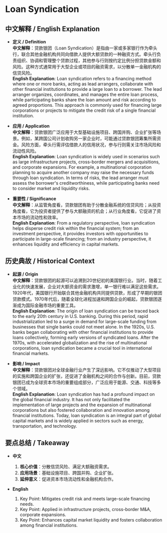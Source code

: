 # Loan Syndication

## 中文解释 / English Explanation

* **定义 / Definition**  
  **中文解释**：贷款银团（Loan Syndication）是指由一家或多家银行作为牵头行，联合其他金融机构共同向借款人提供大额贷款的一种融资方式。牵头行负责组织、协调和管理整个贷款过程，其他参与行则按约定比例分担贷款金额和风险。这种方式通常用于大型企业或项目的融资需求，以分散单一金融机构的信贷风险。  
  **English Explanation**: Loan syndication refers to a financing method where one or more banks, acting as lead arrangers, collaborate with other financial institutions to provide a large loan to a borrower. The lead arranger organizes, coordinates, and manages the entire loan process, while participating banks share the loan amount and risk according to agreed proportions. This approach is commonly used for financing large corporations or projects to mitigate the credit risk of a single financial institution.

* **应用 / Application**  
  **中文解释**：贷款银团广泛应用于大型基础设施项目、跨国并购、企业扩张等场景。例如，某跨国公司计划收购另一家企业时，可能通过贷款银团筹集所需资金。风险方面，牵头行需评估借款人的信用状况，参与行则需关注市场风险和流动性风险。  
  **English Explanation**: Loan syndication is widely used in scenarios such as large infrastructure projects, cross-border mergers and acquisitions, and corporate expansions. For example, a multinational corporation planning to acquire another company may raise the necessary funds through loan syndication. In terms of risks, the lead arranger must assess the borrower's creditworthiness, while participating banks need to consider market and liquidity risks.

* **重要性 / Significance**  
  **中文解释**：从监管角度看，贷款银团有助于分散金融系统的信贷风险；从投资角度看，它为投资者提供了参与大额融资的机会；从行业角度看，它促进了资本市场的流动性和效率。  
  **English Explanation**: From a regulatory perspective, loan syndication helps disperse credit risk within the financial system; from an investment perspective, it provides investors with opportunities to participate in large-scale financing; from an industry perspective, it enhances liquidity and efficiency in capital markets.

## 历史典故 / Historical Context

* **起源 / Origin**  
  **中文解释**：贷款银团的起源可以追溯到20世纪初的美国银行业。当时，随着工业化的快速发展，企业对大额资金的需求激增，单一银行难以满足这些需求。1920年代，美国银行开始联合其他金融机构共同提供贷款，形成了早期的银团贷款模式。1970年代后，随着全球化进程加速和跨国企业的崛起，贷款银团逐渐成为国际金融市场的重要工具。  
  **English Explanation**: The origin of loan syndication can be traced back to the early 20th century in U.S. banking. During this period, rapid industrialization led to a surge in demand for large-scale funding from businesses that single banks could not meet alone. In the 1920s, U.S. banks began collaborating with other financial institutions to provide loans collectively, forming early versions of syndicated loans. After the 1970s, with accelerated globalization and the rise of multinational corporations, loan syndication became a crucial tool in international financial markets.

* **影响 / Impact**  
  **中文解释**：贷款银团对全球金融行业产生了深远影响。它不仅推动了大型项目的实施和跨国企业的扩张，还促进了金融机构之间的合作与创新。目前，贷款银团已成为全球资本市场的重要组成部分，广泛应用于能源、交通、科技等多个领域。  
  **English Explanation**: Loan syndication has had a profound impact on the global financial industry. It has not only facilitated the implementation of large projects and the expansion of multinational corporations but also fostered collaboration and innovation among financial institutions. Today, loan syndication is an integral part of global capital markets and is widely applied in sectors such as energy, transportation, and technology.

## 要点总结 / Takeaway

* **中文**  
  1. **核心价值**：分散信贷风险、满足大额融资需求。
  2. **应用场景**：基础设施项目、跨国并购、企业扩张。
  3. **延伸意义**：促进资本市场流动性和金融机构合作。

* **English**  
  1. Key Point: Mitigates credit risk and meets large-scale financing needs.
  2. Key Point: Applied in infrastructure projects, cross-border M&A, corporate expansions.
  3. Key Point: Enhances capital market liquidity and fosters collaboration among financial institutions.